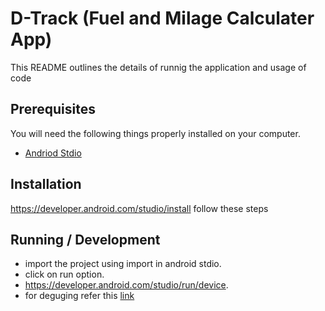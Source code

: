 # D-Track (Fuel and Milage Calculater App)

This README outlines the details of runnig the application and usage of code

## Prerequisites

You will need the following things properly installed on your computer.

* [Andriod Stdio](https://developer.android.com/studio)

## Installation
https://developer.android.com/studio/install follow these steps

## Running / Development
* import the project using import in android stdio.
* click on run option.
* https://developer.android.com/studio/run/device.
* for deguging refer this [link](https://www.strv.com/blog/debugging-in-android-studio-as) 
